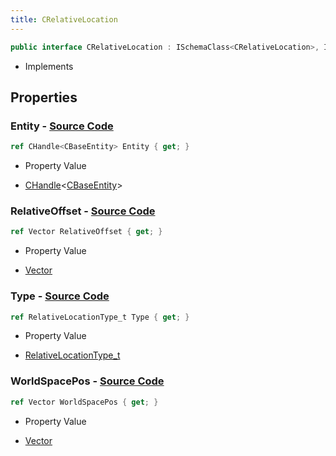 ```yaml
---
title: CRelativeLocation
---
```


```csharp
public interface CRelativeLocation : ISchemaClass<CRelativeLocation>, ISchemaField, ISchemaClass, INativeHandle
```

- Implements

## Properties

### **Entity** - [Source Code](https://github.com/swiftly-solution/swiftlys2/blob/main/managed/src/SwiftlyS2.Generated/Schemas/Interfaces/CRelativeLocation.cs#L22)

```csharp
ref CHandle<CBaseEntity> Entity { get; }
```

- Property Value

- [CHandle](/docs/api/shared/natives/chandle-1)<[CBaseEntity](/docs/api/shared/schemadefinitions/cbaseentity)>

### **RelativeOffset** - [Source Code](https://github.com/swiftly-solution/swiftlys2/blob/main/managed/src/SwiftlyS2.Generated/Schemas/Interfaces/CRelativeLocation.cs#L18)

```csharp
ref Vector RelativeOffset { get; }
```

- Property Value

- [Vector](/docs/api/shared/natives/vector)

### **Type** - [Source Code](https://github.com/swiftly-solution/swiftlys2/blob/main/managed/src/SwiftlyS2.Generated/Schemas/Interfaces/CRelativeLocation.cs#L16)

```csharp
ref RelativeLocationType_t Type { get; }
```

- Property Value

- [RelativeLocationType_t](/docs/api/shared/schemadefinitions/relativelocationtype_t)

### **WorldSpacePos** - [Source Code](https://github.com/swiftly-solution/swiftlys2/blob/main/managed/src/SwiftlyS2.Generated/Schemas/Interfaces/CRelativeLocation.cs#L20)

```csharp
ref Vector WorldSpacePos { get; }
```

- Property Value

- [Vector](/docs/api/shared/natives/vector)

